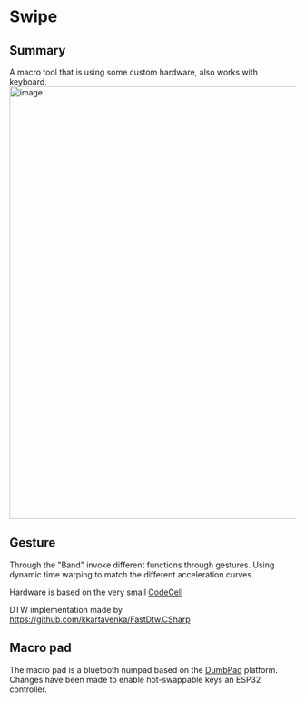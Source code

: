 # Swipe
## Summary
A macro tool that is using some custom hardware, also works with keyboard.
<img width="1010" height="761" alt="image" src="https://github.com/user-attachments/assets/6cd289c7-72c9-47ac-880f-2830d59fbe71" />


## Gesture
Through the "Band" invoke different functions through gestures. Using dynamic time warping to match the different acceleration curves.

Hardware is based on the very small [CodeCell](https://microbots.io/products/codecell?variant=49714638717261)

DTW implementation made by https://github.com/kkartavenka/FastDtw.CSharp

## Macro pad
The macro pad is a bluetooth numpad based on the [DumbPad](https://github.com/imchipwood/dumbpad) platform. Changes have been made to enable hot-swappable keys an ESP32 controller.
